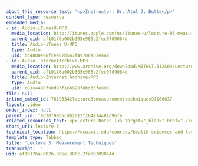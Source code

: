 ```yaml
---
about_this_resource_text: '<p>Instructor: Dr. Atul J. Butte</p>'
content_type: resource
embedded_media:
- id: Audio-iTunesU-MP3
  media_location: http://itunes.apple.com/us/itunes-u/lecture-03-measurement-techni/id341598228?i=63739253
  parent_uid: af10176a002b305e986c2fec0709064d
  title: Audio-iTunes U-MP3
  type: Audio
  uid: bc4800e98fcea67b5a7f49708a32ea44
- id: Audio-InternetArchive-MP3
  media_location: http://www.archive.org/download/MITHST.512S04/Lecture3-16k.mp3
  parent_uid: af10176a002b305e986c2fec0709064d
  title: Audio-Internet Archive-MP3
  type: Audio
  uid: c81c4490f90d83f16b920f8bd33fe890
file: null
inline_embed_id: 76193342lecture3:measurementtechniques97166637
layout: video
order_index: null
parent_uid: f8d20f99b5cd82012f264814481d96fe
related_resources_text: <p>Lecture Notes (<a target="_blank" href="./resolveuid/e3d58d4d920af966da93a07104f56139">PDF</a>)</p>
short_url: lecture-3
technical_location: https://ocw.mit.edu/courses/health-sciences-and-technology/hst-512-genomic-medicine-spring-2004/audio-lectures/lecture-3
template_type: Tabbed
title: 'Lecture 3: Measurement Techniques'
transcript: ''
uid: af10176a-002b-305e-986c-2fec0709064d
---
```

